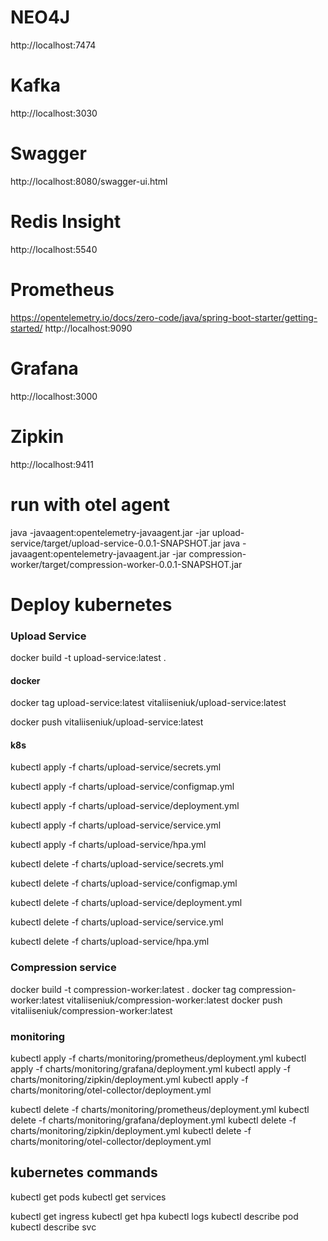 # NEO4J

http://localhost:7474


# Kafka

http://localhost:3030

# Swagger

http://localhost:8080/swagger-ui.html

# Redis Insight

http://localhost:5540


# Prometheus
https://opentelemetry.io/docs/zero-code/java/spring-boot-starter/getting-started/
http://localhost:9090

# Grafana

http://localhost:3000

# Zipkin

http://localhost:9411


# run with otel agent

java -javaagent:opentelemetry-javaagent.jar  -jar upload-service/target/upload-service-0.0.1-SNAPSHOT.jar
java -javaagent:opentelemetry-javaagent.jar  -jar compression-worker/target/compression-worker-0.0.1-SNAPSHOT.jar

# Deploy kubernetes
### Upload Service
docker build -t upload-service:latest .

#### docker
docker tag upload-service:latest vitaliiseniuk/upload-service:latest

docker push vitaliiseniuk/upload-service:latest

#### k8s
kubectl  apply -f charts/upload-service/secrets.yml

kubectl  apply -f charts/upload-service/configmap.yml

kubectl  apply -f charts/upload-service/deployment.yml

kubectl  apply -f charts/upload-service/service.yml

kubectl  apply -f charts/upload-service/hpa.yml

kubectl  delete -f charts/upload-service/secrets.yml

kubectl  delete -f charts/upload-service/configmap.yml

kubectl  delete -f charts/upload-service/deployment.yml

kubectl  delete -f charts/upload-service/service.yml

kubectl  delete -f charts/upload-service/hpa.yml
### Compression service
docker build -t compression-worker:latest .
docker tag compression-worker:latest vitaliiseniuk/compression-worker:latest
docker push vitaliiseniuk/compression-worker:latest

### monitoring

kubectl apply -f charts/monitoring/prometheus/deployment.yml
kubectl apply -f charts/monitoring/grafana/deployment.yml
kubectl apply -f charts/monitoring/zipkin/deployment.yml
kubectl apply -f charts/monitoring/otel-collector/deployment.yml

kubectl delete -f charts/monitoring/prometheus/deployment.yml
kubectl delete -f charts/monitoring/grafana/deployment.yml
kubectl delete -f charts/monitoring/zipkin/deployment.yml
kubectl delete -f charts/monitoring/otel-collector/deployment.yml
## kubernetes commands
kubectl get pods
kubectl get services

kubectl get ingress
kubectl get hpa
kubectl logs <pod-name>
kubectl describe pod <pod-name>
kubectl describe svc <service-name>


